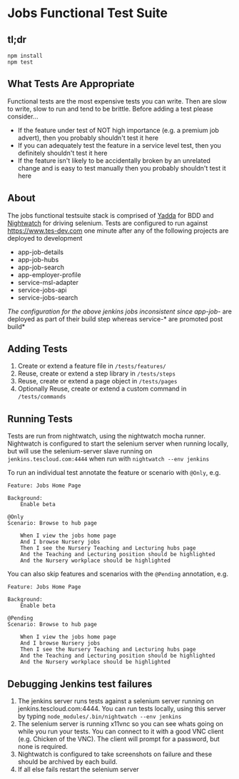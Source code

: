 # Jobs Functional Test Suite

## tl;dr
```
npm install
npm test
```

## What Tests Are Appropriate

Functional tests are the most expensive tests you can write. Then are slow to write, slow to run and tend to be brittle. Before adding a test please consider...

* If the feature under test of NOT high importance (e.g. a premium job advert), then you probably shouldn't test it here
* If you can adequately test the feature in a service level test, then you definitely shouldn't test it here
* If the feature isn't likely to be accidentally broken by an unrelated change and is easy to test manually then you probably shouldn't test it here

## About

The jobs functional testsuite stack is comprised of [Yadda](github.com/acuminous/yadda) for BDD and [Nightwatch](http://nightwatchjs.org) for driving selenium. Tests are configured to run against https://www.tes-dev.com one minute after any of the following projects are deployed to development

* app-job-details
* app-job-hubs
* app-job-search
* app-employer-profile
* service-msl-adapter
* service-jobs-api
* service-jobs-search

*The configuration for the above jenkins jobs inconsistent since app-job-* are deployed as part of their build step whereas service-* are promoted post build*

## Adding Tests

1. Create or extend a feature file in ```/tests/features/```
2. Reuse, create or extend a step library in ```/tests/steps```
3. Reuse, create or extend a page object in ```/tests/pages```
4. Optionally Reuse, create or extend a custom command in ```/tests/commands```

## Running Tests
Tests are run from nightwatch, using the nightwatch mocha runner. Nightwatch is configured to start the selenium server when running locally, but will use the selenium-server slave running on ```jenkins.tescloud.com:4444``` when run with ```nightwatch --env jenkins```

To run an individual test annotate the feature or scenario with ```@Only```, e.g.

```
Feature: Jobs Home Page

Background:
    Enable beta

@Only
Scenario: Browse to hub page

    When I view the jobs home page
    And I browse Nursery jobs
    Then I see the Nursery Teaching and Lecturing hubs page
    And the Teaching and Lecturing position should be highlighted
    And the Nursery workplace should be highlighted
```

You can also skip features and scenarios with the ```@Pending``` annotation, e.g.

```
Feature: Jobs Home Page

Background:
    Enable beta

@Pending
Scenario: Browse to hub page

    When I view the jobs home page
    And I browse Nursery jobs
    Then I see the Nursery Teaching and Lecturing hubs page
    And the Teaching and Lecturing position should be highlighted
    And the Nursery workplace should be highlighted
```

## Debugging Jenkins test failures

1. The jenkins server runs tests against a selenium server running on jenkins.tescloud.com:4444. You can run tests locally, using this server by typing ```node_modules/.bin/nightwatch --env jenkins```
2. The selenium server is running x11vnc so you can see whats going on while you run your tests. You can connect to it with a good VNC client (e.g. Chicken of the VNC). The client will prompt for a password, but none is required.
3. Nightwatch is configured to take screenshots on failure and these should be archived by each build.
4. If all else fails restart the selenium server

